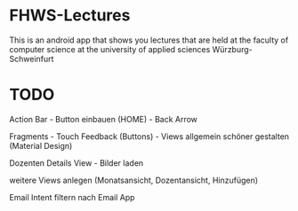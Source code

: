 ﻿# FHWS-Lectures
This is an android app that shows you lectures that are held at the faculty of computer science at the university of applied sciences Würzburg-Schweinfurt 

# TODO
Action Bar 
	- Button einbauen (HOME)
	- Back Arrow

Fragments
	- Touch Feedback (Buttons)
	- Views allgemein schöner gestalten (Material Design)

Dozenten Details View
	- Bilder laden

weitere Views anlegen (Monatsansicht, Dozentansicht, Hinzufügen)

Email Intent filtern nach Email App
